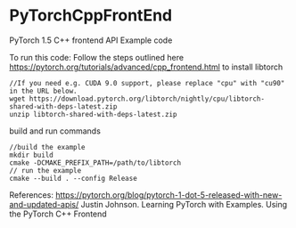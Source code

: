 # PyTorchCppFrontEnd
PyTorch 1.5 C++ frontend API Example code

To run this code:
Follow the steps outlined here https://pytorch.org/tutorials/advanced/cpp_frontend.html to install libtorch
```
//If you need e.g. CUDA 9.0 support, please replace "cpu" with "cu90" in the URL below.
wget https://download.pytorch.org/libtorch/nightly/cpu/libtorch-shared-with-deps-latest.zip
unzip libtorch-shared-with-deps-latest.zip
```
build and run commands
```
//build the example
mkdir build
cmake -DCMAKE_PREFIX_PATH=/path/to/libtorch
// run the example
cmake --build . --config Release
```

References:
https://pytorch.org/blog/pytorch-1-dot-5-released-with-new-and-updated-apis/
Justin Johnson. Learning PyTorch with Examples.
Using the PyTorch C++ Frontend
